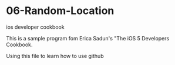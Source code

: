 06-Random-Location
==================

ios developer cookbook

This is a sample program fom Erica Sadun's "The iOS 5 Developers Cookbook.

Using this file to learn how to use github
